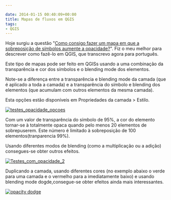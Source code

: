 ```yaml
---

date: 2014-01-15 00:40:09+00:00
title: Mapas de fluxos em QGIS
tags:
- QGIS
---
```


Hoje surgiu a questão "[Como consigo fazer um mapa em que a sobreposição de símbolos aumente a opacidade?](https://gis.stackexchange.com/questions/82806/how-do-i-make-a-map-where-overlapping-symbols-increase-opacity/82815#82815)". Fiz o meu melhor para descrever como fazê-lo em QGIS, que transcrevo agora para português.

Este tipo de mapas pode ser feito em QGISs usando a uma combinação da transparência e cor dos símbolos e o blending mode dos elementos.

Note-se a diferença entre a transparência e blending mode da camada (que é aplicado a toda a camada) e a transparência do símbolo e blending dos elementos (que acumulam com outros elementos da mesma camada).

Esta opções estão disponíveis em Propriedades da camada > Estilo.

[![testes_opacidade_opcoes](http://sigsemgrilhetas.files.wordpress.com/2014/01/testes_opacidade_opcoes.png?w=584)
](http://sigsemgrilhetas.files.wordpress.com/2014/01/testes_opacidade_opcoes.png)

Com um valor de transparência do símbolo de 95%, a cor do elemento tornar-se à totalmente opaca quando pelo menos 20 elementos de sobrepuserem. Este número é limitado à sobreposição de 100 elementos(tranparencia 99%).

Usando diferentes modos de blending (como a multiplicação ou a adição) consegues-se obter outros efeitos.

[![Testes_com_opacidade_2](http://sigsemgrilhetas.files.wordpress.com/2014/01/testes_com_opacidade_2.png?w=584)
](http://sigsemgrilhetas.files.wordpress.com/2014/01/testes_com_opacidade_2.png)

Duplicando a camada, usando diferentes cores (no exemplo abaixo o verde para uma camada e o vermelho para a imediatamente baixo) e usando blending mode dogde,consegue-se obter efeitos ainda mais interessantes.

[![opacity dodge](http://sigsemgrilhetas.files.wordpress.com/2014/01/opacity-dodge.png?w=584)
](http://sigsemgrilhetas.files.wordpress.com/2014/01/opacity-dodge.png)

